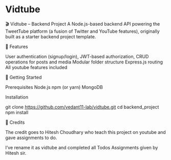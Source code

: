 # Vidtube
🎬 Vidtube – Backend Project
A Node.js-based backend API powering the TweetTube platform (a fusion of Twitter and YouTube features), originally built as a starter backend project template.

🔧 Features

User authentication (signup/login),
JWT-based authorization,
CRUD operations for posts and media
Modular folder structure
Express.js routing
All youtube features included

🚀 Getting Started

Prerequisites
Node.js
npm (or yarn)
MongoDB

Installation

git clone https://github.com/vedant11-lab/vidtube.git
cd backend_project
npm install

📌 Credits

The credit goes to Hitesh Choudhary who teach this project on youtube and gave assignments to do.

I’ve rename it as vidtube and completed all Todos Assignments given by Hitesh sir.
